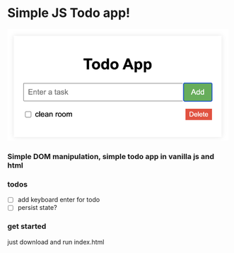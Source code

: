 # Simple JS Todo app!

<img src="./img/js-todos-git.png" width="500">

### Simple DOM manipulation, simple todo app in vanilla js and html

### todos
- [ ] add keyboard enter for todo
- [ ] persist state?

### get started
just download and run index.html